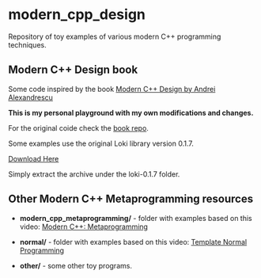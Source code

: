 # modern_cpp_design

Repository of toy examples of various modern C++ programming techniques.

## Modern C++ Design book

Some code inspired by the book [Modern C++ Design by Andrei Alexandrescu](https://www.amazon.com/Modern-Design-Generic-Programming-Patterns/dp/0201704315)


**This is my personal playground with my own modifications and changes.**


For the original coide check the [book repo](https://sourceforge.net/projects/loki-lib/files/Source%20Code/Modern%20C%2B%2B%20Design/).


Some examples use the original Loki library version 0.1.7.


[Download Here](https://sourceforge.net/projects/loki-lib/)


Simply extract the archive under the loki-0.1.7 folder.



## Other Modern C++ Metaprogramming resources


- **modern_cpp_metaprogramming/** - folder with examples based on this video: [Modern C++: Metaprogramming](https://youtu.be/JSR8YBhW_uM)

- **normal/** - folder with examples based on this video: [Template Normal Programming](https://www.youtube.com/watch?v=vwrXHznaYLA)

- **other/** - some other toy programs.


